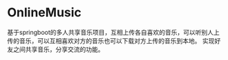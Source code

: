 # OnlineMusic
基于springboot的多人共享音乐项目，互相上传各自喜欢的音乐，可以听别人上传的音乐，可以互相喜欢对方的音乐也可以下载对方上传的音乐到本地。
实现好友之间共享音乐，分享交流的功能。
